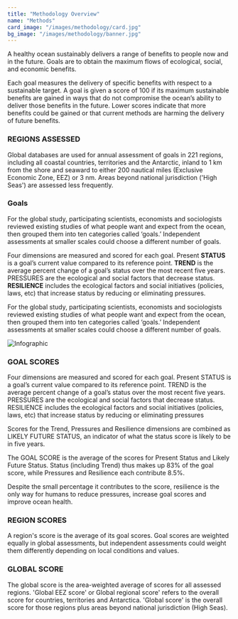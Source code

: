 ```yaml
---
title: "Methodology Overview"
name: "Methods"
card_image: "/images/methodology/card.jpg"
bg_image: "/images/methodology/banner.jpg"
---
```


A healthy ocean sustainably delivers a range of benefits to people now and in the future.
Goals are to obtain the maximum flows of ecological, social, and economic benefits.  

Each goal measures the delivery of specific benefits with respect to a sustainable target. A goal is given a score of 100 if its maximum sustainable benefits are gained in ways that do not compromise the ocean’s ability to deliver those benefits in the future.  Lower scores indicate that more benefits could be gained or that current methods are harming the delivery of future benefits.

### REGIONS ASSESSED

Global databases are used for annual assessment of goals in 221 regions, including all coastal countries, territories and the Antarctic, inland to 1 km from the shore and seaward to either 200 nautical miles (Exclusive Economic Zone, EEZ) or 3 nm.  Areas beyond national jurisdiction ('High Seas') are assessed less frequently.

### Goals

For the global study, participating scientists, economists and sociologists reviewed existing studies of what people want and expect from the ocean, then grouped them into ten categories called ‘goals.’  Independent assessments at smaller scales could choose a different number of goals.

Four dimensions are measured and scored for each goal. Present **STATUS** is a goal’s current value compared to its reference point. **TREND** is the average percent change of a goal’s status over the most recent five years. PRESSURES are the ecological and social factors that decrease status. **RESILIENCE** includes the ecological factors and social initiatives (policies, laws, etc) that increase status by reducing or eliminating pressures.  

For the global study, participating scientists, economists and sociologists reviewed existing studies of what people want and expect from the ocean, then grouped them into ten categories called ‘goals.’  Independent assessments at smaller scales could choose a different number of goals.

![Infographic](/images/methodology/methodology-chart.jpg)

### GOAL SCORES
Four dimensions are measured and scored for each goal. Present STATUS is a goal’s current value compared to its reference point. TREND is the average percent change of a goal’s status over the most recent five years. PRESSURES are the ecological and social factors that decrease status. RESILIENCE includes the ecological factors and social initiatives (policies, laws, etc) that increase status by reducing or eliminating pressures

Scores for the Trend, Pressures and Resilience dimensions are combined as LIKELY FUTURE STATUS, an indicator of what the status score is likely to be in five years.  

The GOAL SCORE is the average of the scores for Present Status and Likely Future Status. Status (including Trend) thus makes up 83% of the goal score, while Pressures and Resilience each contribute 8.5%.  

Despite the small percentage it contributes to the score, resilience is the only way for humans to reduce pressures, increase goal scores and improve ocean health.  

### REGION SCORES
A region's score is the average of its goal scores. Goal scores are weighted equally in global assessments, but independent assessments could weight them differently depending on local conditions and values.   

### GLOBAL SCORE
The global score is the area-weighted average of scores for all assessed regions.  'Global EEZ score' or Global regional score' refers to the overall score for countries, territories and Antarctica.  'Global score' is the overall score for those regions plus areas beyond national jurisdiction (High Seas).  


